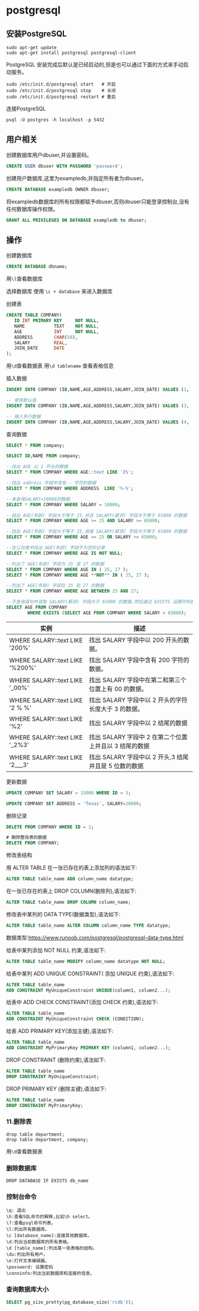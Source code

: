 # postgresql

## 安装PostgreSQL

```shell
sudo apt-get update
sudo apt-get install postgresql postgresql-client
```

PostgreSQL 安装完成后默认是已经启动的,但是也可以通过下面的方式来手动启动服务。
```shell
sudo /etc/init.d/postgresql start   # 开启
sudo /etc/init.d/postgresql stop    # 关闭
sudo /etc/init.d/postgresql restart # 重启
```

连接PostgreSQL
```shell
psql -U postgres -h localhost -p 5432
```

## 用户相关

创建数据库用户dbuser,并设置密码。
```sql
CREATE USER dbuser WITH PASSWORD 'password';
```

创建用户数据库,这里为exampledb,并指定所有者为dbuser。
```sql
CREATE DATABASE exampledb OWNER dbuser;
```

将exampledb数据库的所有权限都赋予dbuser,否则dbuser只能登录控制台,没有任何数据库操作权限。
```sql
GRANT ALL PRIVILEGES ON DATABASE exampledb to dbuser;
```

## 操作

创建数据库
```sql
CREATE DATABASE dbname;
```
用`\l`查看数据库

选择数据库
使用 `\c + database` 来进入数据库

创建表
```sql
CREATE TABLE COMPANY(
   ID INT PRIMARY KEY     NOT NULL,
   NAME           TEXT    NOT NULL,
   AGE            INT     NOT NULL,
   ADDRESS        CHAR(50),
   SALARY         REAL,
   JOIN_DATE      DATE
);
```

用`\d`查看数据表
用`\d tablename` 查看表格信息

插入数据
```sql
INSERT INTO COMPANY (ID,NAME,AGE,ADDRESS,SALARY,JOIN_DATE) VALUES (1, 'Paul', 32, 'California', 20000.00,'2001-07-13');

-- 使用默认值
INSERT INTO COMPANY (ID,NAME,AGE,ADDRESS,SALARY,JOIN_DATE) VALUES (3, 'Teddy', 23, 'Norway', 20000.00, DEFAULT );

-- 插入多行数据
INSERT INTO COMPANY (ID,NAME,AGE,ADDRESS,SALARY,JOIN_DATE) VALUES (4, 'Mark', 25, 'Rich-Mond ', 65000.00, '2007-12-13' ), (5, 'David', 27, 'Texas', 85000.00, '2007-12-13');

```


查询数据
```sql
SELECT * FROM company;

SELECT ID,NAME FROM company;

--找出 AGE 以 2 开头的数据
SELECT * FROM COMPANY WHERE AGE::text LIKE '2%';

--找出 address 字段中含有 - 字符的数据
SELECT * FROM COMPANY WHERE ADDRESS  LIKE '%-%';

--来查询SALARY=10000的数据
SELECT * FROM COMPANY WHERE SALARY = 10000;

--找出 AGE(年龄) 字段大于等于 25,并且 SALARY(薪资) 字段大于等于 65000 的数据
SELECT * FROM COMPANY WHERE AGE >= 25 AND SALARY >= 65000;

--找出 AGE(年龄) 字段大于等于 25,或者 SALARY(薪资) 字段大于等于 65000 的数据
SELECT * FROM COMPANY WHERE AGE >= 25 OR SALARY >= 65000;

--在公司表中找出 AGE(年龄) 字段不为空的记录
SELECT * FROM COMPANY WHERE AGE IS NOT NULL;

--列出了 AGE(年龄) 字段为 25 或 27 的数据
SELECT * FROM COMPANY WHERE AGE IN ( 25, 27 );
SELECT * FROM COMPANY WHERE AGE **NOT** IN ( 25, 27 );

--列出了 AGE(年龄) 字段在 25 到 27 的数据
SELECT * FROM COMPANY WHERE AGE BETWEEN 25 AND 27;

--子查询语句中读取 SALARY(薪资) 字段大于 65000 的数据,然后通过 EXISTS 运算符判断它是否返回行,如果有返回行则读取所有的 AGE(年龄) 字段。
SELECT AGE FROM COMPANY
        WHERE EXISTS (SELECT AGE FROM COMPANY WHERE SALARY > 65000);
```

|实例|描述|
|-----|-----|
|WHERE SALARY::text LIKE '200%'	|找出 SALARY 字段中以 200 开头的数据。|
|WHERE SALARY::text LIKE '%200%'|找出 SALARY 字段中含有 200 字符的数据。|
|WHERE SALARY::text LIKE '_00%'	|找出 SALARY 字段中在第二和第三个位置上有 00 的数据。|
|WHERE SALARY::text LIKE '2 % %'|找出 SALARY 字段中以 2 开头的字符长度大于 3 的数据。|
|WHERE SALARY::text LIKE '%2'	|找出 SALARY 字段中以 2 结尾的数据|
|WHERE SALARY::text LIKE '_2%3'	|找出 SALARY 字段中 2 在第二个位置上并且以 3 结尾的数据|
|WHERE SALARY::text LIKE '2___3'|找出 SALARY 字段中以 2 开头,3 结尾并且是 5 位数的数据|

更新数据
```sql
UPDATE COMPANY SET SALARY = 15000 WHERE ID = 3;

UPDATE COMPANY SET ADDRESS = 'Texas', SALARY=20000;
```

删除记录
```sql
DELETE FROM COMPANY WHERE ID = 2;

# 删除整张表的数据
DELETE FROM COMPANY;
```

修改表结构

用 ALTER TABLE 在一张已存在的表上添加列的语法如下:
```sql
ALTER TABLE table_name ADD column_name datatype;
```

在一张已存在的表上 DROP COLUMN(删除列),语法如下:
```sql
ALTER TABLE table_name DROP COLUMN column_name;
```

修改表中某列的 DATA TYPE(数据类型),语法如下:
```sql
ALTER TABLE table_name ALTER COLUMN column_name TYPE datatype;
```

数据类型:https://www.runoob.com/postgresql/postgresql-data-type.html

给表中某列添加 NOT NULL 约束,语法如下:
```sql
ALTER TABLE table_name MODIFY column_name datatype NOT NULL;
```

给表中某列 ADD UNIQUE CONSTRAINT( 添加 UNIQUE 约束),语法如下:
```sql
ALTER TABLE table_name
ADD CONSTRAINT MyUniqueConstraint UNIQUE(column1, column2...);
```

给表中 ADD CHECK CONSTRAINT(添加 CHECK 约束),语法如下:
```sql
ALTER TABLE table_name
ADD CONSTRAINT MyUniqueConstraint CHECK (CONDITION);
```

给表 ADD PRIMARY KEY(添加主键),语法如下:
```sql
ALTER TABLE table_name
ADD CONSTRAINT MyPrimaryKey PRIMARY KEY (column1, column2...);
```

DROP CONSTRAINT (删除约束),语法如下:
```sql
ALTER TABLE table_name
DROP CONSTRAINT MyUniqueConstraint;
```

DROP PRIMARY KEY (删除主键),语法如下:
```sql
ALTER TABLE table_name
DROP CONSTRAINT MyPrimaryKey;
```

### 11.删除表
```shell
drop table department;
drop table department, company;
```
用`\d`查看数据表

### 删除数据库

```shell
DROP DATABASE IF EXISTS db_name
```

### 控制台命令

```
\q: 退出
\h:查看SQL命令的解释,比如\h select。
\?:查看psql命令列表。
\l:列出所有数据库。
\c [database_name]:连接其他数据库。
\d:列出当前数据库的所有表格。
\d [table_name]:列出某一张表格的结构。
\du:列出所有用户。
\e:打开文本编辑器。
\password: 设置密码
\conninfo:列出当前数据库和连接的信息。
```

### 查询数据库大小

```sql
SELECT pg_size_pretty(pg_database_size('rcdb'));
```